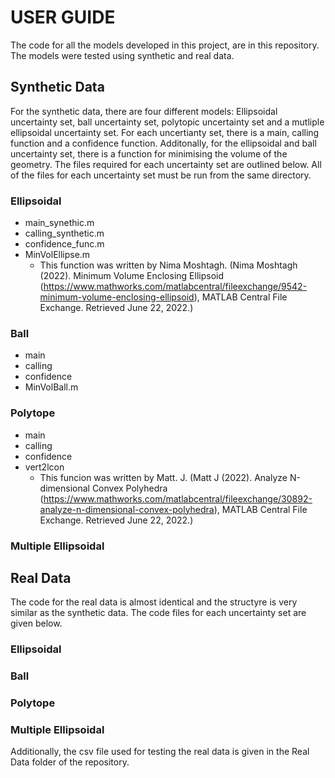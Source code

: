 # USER GUIDE
The code for all the models developed in this project, are in this repository. The models were tested using synthetic and real data.

## Synthetic Data
For the synthetic data, there are four different models: Ellipsoidal uncertainty set, ball uncertainty set, polytopic uncertainty set and a mutliple ellipsoidal uncertainty set. For each uncertianty set, there is a main, calling function and a confidence function. Additonally, for the ellipsoidal and ball uncertainty set, there is a function for minimising the volume of the geometry. The files required for each uncertainty set are outlined below. All of the files for each uncertainty set must be run from the same directory. 

### Ellipsoidal
- main_synethic.m
- calling_synthetic.m
- confidence_func.m
- MinVolEllipse.m
  -   This function was written by Nima Moshtagh.  (Nima Moshtagh (2022). Minimum Volume Enclosing Ellipsoid (https://www.mathworks.com/matlabcentral/fileexchange/9542-minimum-volume-enclosing-ellipsoid), MATLAB Central File Exchange. Retrieved June 22, 2022.)
 
 
### Ball
- main
- calling
- confidence
- MinVolBall.m

### Polytope
- main
- calling
- confidence 
- vert2lcon
    - This funcion was written by Matt. J. (Matt J (2022). Analyze N-dimensional Convex Polyhedra (https://www.mathworks.com/matlabcentral/fileexchange/30892-analyze-n-dimensional-convex-polyhedra), MATLAB Central File Exchange. Retrieved June 22, 2022.)

### Multiple Ellipsoidal



## Real Data
The code for the real data is almost identical and the structyre is very similar as the synthetic data. The code files for each uncertainty set are given below.

### Ellipsoidal

### Ball

### Polytope

### Multiple Ellipsoidal

  
  
  
Additionally, the csv file used for testing the real data is given in the Real Data folder of the repository. 

